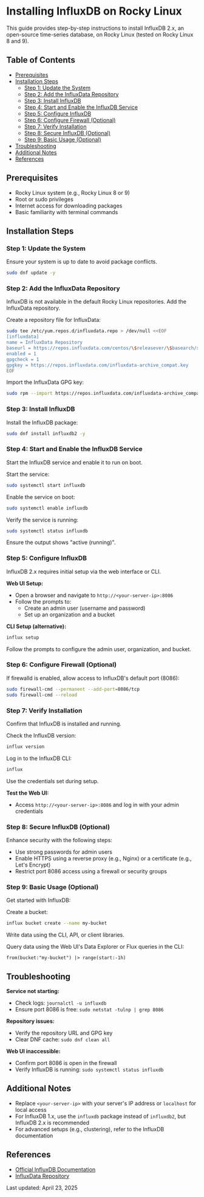 # Installing InfluxDB on Rocky Linux

This guide provides step-by-step instructions to install InfluxDB 2.x, an open-source time-series database, on Rocky Linux (tested on Rocky Linux 8 and 9).

## Table of Contents
- [Prerequisites](#prerequisites)
- [Installation Steps](#installation-steps)
  - [Step 1: Update the System](#step-1-update-the-system)
  - [Step 2: Add the InfluxData Repository](#step-2-add-the-influxdata-repository)
  - [Step 3: Install InfluxDB](#step-3-install-influxdb)
  - [Step 4: Start and Enable the InfluxDB Service](#step-4-start-and-enable-the-influxdb-service)
  - [Step 5: Configure InfluxDB](#step-5-configure-influxdb)
  - [Step 6: Configure Firewall (Optional)](#step-6-configure-firewall-optional)
  - [Step 7: Verify Installation](#step-7-verify-installation)
  - [Step 8: Secure InfluxDB (Optional)](#step-8-secure-influxdb-optional)
  - [Step 9: Basic Usage (Optional)](#step-9-basic-usage-optional)
- [Troubleshooting](#troubleshooting)
- [Additional Notes](#additional-notes)
- [References](#references)

## Prerequisites
- Rocky Linux system (e.g., Rocky Linux 8 or 9)
- Root or sudo privileges
- Internet access for downloading packages
- Basic familiarity with terminal commands

## Installation Steps

### Step 1: Update the System
Ensure your system is up to date to avoid package conflicts.

```bash
sudo dnf update -y
```

### Step 2: Add the InfluxData Repository

InfluxDB is not available in the default Rocky Linux repositories. Add the InfluxData repository.

Create a repository file for InfluxData:
```bash
sudo tee /etc/yum.repos.d/influxdata.repo > /dev/null <<EOF
[influxdata]
name = InfluxData Repository
baseurl = https://repos.influxdata.com/centos/\$releasever/\$basearch/stable
enabled = 1
gpgcheck = 1
gpgkey = https://repos.influxdata.com/influxdata-archive_compat.key
EOF
```

Import the InfluxData GPG key:
```bash
sudo rpm --import https://repos.influxdata.com/influxdata-archive_compat.key
```

### Step 3: Install InfluxDB

Install the InfluxDB package:
```bash
sudo dnf install influxdb2 -y
```

### Step 4: Start and Enable the InfluxDB Service

Start the InfluxDB service and enable it to run on boot.

Start the service:
```bash
sudo systemctl start influxdb
```

Enable the service on boot:
```bash
sudo systemctl enable influxdb
```

Verify the service is running:
```bash
sudo systemctl status influxdb
```
Ensure the output shows "active (running)".

### Step 5: Configure InfluxDB

InfluxDB 2.x requires initial setup via the web interface or CLI.

**Web UI Setup:**
- Open a browser and navigate to `http://<your-server-ip>:8086`
- Follow the prompts to:
  - Create an admin user (username and password)
  - Set up an organization and a bucket

**CLI Setup (alternative):**
```bash
influx setup
```
Follow the prompts to configure the admin user, organization, and bucket.

### Step 6: Configure Firewall (Optional)

If firewalld is enabled, allow access to InfluxDB's default port (8086):
```bash
sudo firewall-cmd --permanent --add-port=8086/tcp
sudo firewall-cmd --reload
```

### Step 7: Verify Installation

Confirm that InfluxDB is installed and running.

Check the InfluxDB version:
```bash
influx version
```

Log in to the InfluxDB CLI:
```bash
influx
```
Use the credentials set during setup.

**Test the Web UI:**
- Access `http://<your-server-ip>:8086` and log in with your admin credentials

### Step 8: Secure InfluxDB (Optional)

Enhance security with the following steps:

- Use strong passwords for admin users
- Enable HTTPS using a reverse proxy (e.g., Nginx) or a certificate (e.g., Let's Encrypt)
- Restrict port 8086 access using a firewall or security groups

### Step 9: Basic Usage (Optional)

Get started with InfluxDB:

Create a bucket:
```bash
influx bucket create --name my-bucket
```

Write data using the CLI, API, or client libraries.

Query data using the Web UI's Data Explorer or Flux queries in the CLI:
```
from(bucket:"my-bucket") |> range(start:-1h)
```

## Troubleshooting

**Service not starting:**
- Check logs: `journalctl -u influxdb`
- Ensure port 8086 is free: `sudo netstat -tulnp | grep 8086`

**Repository issues:**
- Verify the repository URL and GPG key
- Clear DNF cache: `sudo dnf clean all`

**Web UI inaccessible:**
- Confirm port 8086 is open in the firewall
- Verify InfluxDB is running: `sudo systemctl status influxdb`

## Additional Notes

- Replace `<your-server-ip>` with your server's IP address or `localhost` for local access
- For InfluxDB 1.x, use the `influxdb` package instead of `influxdb2`, but InfluxDB 2.x is recommended
- For advanced setups (e.g., clustering), refer to the InfluxDB documentation

## References

- [Official InfluxDB Documentation](https://docs.influxdata.com/)
- [InfluxData Repository](https://repos.influxdata.com/)

Last updated: April 23, 2025
